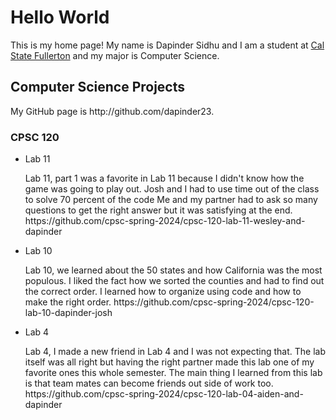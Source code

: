 <h1>Hello World</h1>

<p>This is my home page! My name is Dapinder Sidhu and I am a student at <a href="http://www.fullerton.edu/">Cal State Fullerton</a> and my major is Computer Science.</p>

<h2>Computer Science Projects</h2>

<p>My GitHub page is http://github.com/dapinder23.</p>

<h3>CPSC 120</h3>

<ul>
<li><p>Lab 11</p>

<p>Lab 11, part 1 was a favorite in Lab 11 because I didn't know how the game was going to play out. Josh and I had to use time out of the class to solve 70 percent of the code
Me and my partner had to ask so many questions to get the right answer but it was satisfying at the end. https://github.com/cpsc-spring-2024/cpsc-120-lab-11-wesley-and-dapinder</p></li>
<li><p>Lab 10</p>

<p>Lab 10, we learned about the 50 states and how California was the most populous. I liked the fact how
we sorted the counties and had to find out the correct order. I learned how to organize using code and how to make the right order.
https://github.com/cpsc-spring-2024/cpsc-120-lab-10-dapinder-josh</p></li>
<li><p>Lab 4</p>

<p>Lab 4, I made a new friend in Lab 4 and I was not expecting that. The lab itself was all right but having the right partner
made this lab one of my favorite ones this whole semester. The main thing I learned from this lab is that team mates can become friends out side of work too.
https://github.com/cpsc-spring-2024/cpsc-120-lab-04-aiden-and-dapinder</p></li>
</ul>

